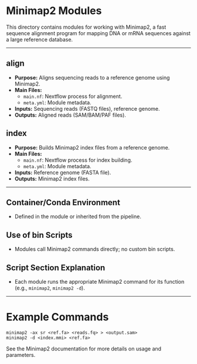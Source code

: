 # Minimap2 Modules

This directory contains modules for working with Minimap2, a fast sequence alignment program for mapping DNA or mRNA sequences against a large reference database.

---

## align
- **Purpose:** Aligns sequencing reads to a reference genome using Minimap2.
- **Main Files:**
  - `main.nf`: Nextflow process for alignment.
  - `meta.yml`: Module metadata.
- **Inputs:** Sequencing reads (FASTQ files), reference genome.
- **Outputs:** Aligned reads (SAM/BAM/PAF files).

## index
- **Purpose:** Builds Minimap2 index files from a reference genome.
- **Main Files:**
  - `main.nf`: Nextflow process for index building.
  - `meta.yml`: Module metadata.
- **Inputs:** Reference genome (FASTA file).
- **Outputs:** Minimap2 index files.

---

## Container/Conda Environment
- Defined in the module or inherited from the pipeline.

## Use of bin Scripts
- Modules call Minimap2 commands directly; no custom bin scripts.

## Script Section Explanation
- Each module runs the appropriate Minimap2 command for its function (e.g., `minimap2`, `minimap2 -d`).

---

# Example Commands
```
minimap2 -ax sr <ref.fa> <reads.fq> > <output.sam>
minimap2 -d <index.mmi> <ref.fa>
```

See the Minimap2 documentation for more details on usage and parameters.
